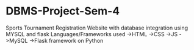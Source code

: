 # DBMS-Project-Sem-4

Sports Tournament Registration Website with database integration using MYSQL and flask
Languages/Frameworks used
    ->HTML
    ->CSS
    ->JS
    ->MySQL
    ->Flask framework on Python

